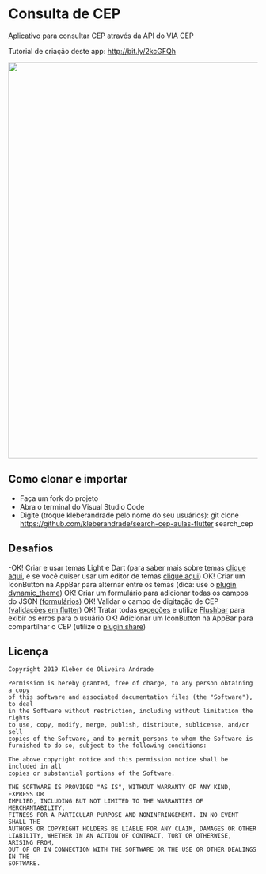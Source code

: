 # Consulta de CEP

Aplicativo para consultar CEP através da API do VIA CEP

Tutorial de criação deste app: http://bit.ly/2kcGFQh

<p align="center">
    <img src="https://miro.medium.com/max/1440/1*St_MBopTzlcfQzasVw1-GA.png" width="800"/>
</p>

## Como clonar e importar

-   Faça um fork do projeto
-   Abra o terminal do Visual Studio Code
-   Digite (troque kleberandrade pelo nome do seu usuários): git clone https://github.com/kleberandrade/search-cep-aulas-flutter search_cep

## Desafios

-OK! Criar e usar temas Light e Dart (para saber mais sobre temas [clique aqui](https://flutter.dev/docs/cookbook/design/themes), e se você quiser usar um editor de temas [clique aqui](https://rxlabz.github.io/panache/#/))
OK! Criar um IconButton na AppBar para alternar entre os temas (dica: use o [plugin dynamic_theme](https://pub.dev/packages/dynamic_theme))
OK! Criar um formulário para adicionar todas os campos do JSON ([formulários](https://flutter.dev/docs/cookbook/forms))
OK! Validar o campo de digitação de CEP ([validações em flutter](https://medium.com/@nitishk72/form-validation-in-flutter-d762fbc9212c))
OK! Tratar todas [exceções](https://www.youtube.com/watch?v=qAzxZJ8NRwI) e utilize [Flushbar](https://pub.dev/packages/flushbar) para exibir os erros para o usuário
OK! Adicionar um IconButton na AppBar para compartilhar o CEP (utilize o [plugin share](https://pub.dev/packages/share))

## Licença

    Copyright 2019 Kleber de Oliveira Andrade
    
    Permission is hereby granted, free of charge, to any person obtaining a copy
    of this software and associated documentation files (the "Software"), to deal
    in the Software without restriction, including without limitation the rights
    to use, copy, modify, merge, publish, distribute, sublicense, and/or sell
    copies of the Software, and to permit persons to whom the Software is
    furnished to do so, subject to the following conditions:
    
    The above copyright notice and this permission notice shall be included in all
    copies or substantial portions of the Software.
    
    THE SOFTWARE IS PROVIDED "AS IS", WITHOUT WARRANTY OF ANY KIND, EXPRESS OR
    IMPLIED, INCLUDING BUT NOT LIMITED TO THE WARRANTIES OF MERCHANTABILITY,
    FITNESS FOR A PARTICULAR PURPOSE AND NONINFRINGEMENT. IN NO EVENT SHALL THE
    AUTHORS OR COPYRIGHT HOLDERS BE LIABLE FOR ANY CLAIM, DAMAGES OR OTHER
    LIABILITY, WHETHER IN AN ACTION OF CONTRACT, TORT OR OTHERWISE, ARISING FROM,
    OUT OF OR IN CONNECTION WITH THE SOFTWARE OR THE USE OR OTHER DEALINGS IN THE
    SOFTWARE.
